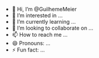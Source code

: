 - 👋 Hi, I’m @GuilhemeMeier
- 👀 I’m interested in ...
- 🌱 I’m currently learning ...
- 💞️ I’m looking to collaborate on ...
- 📫 How to reach me ...
- 😄 Pronouns: ...
- ⚡ Fun fact: ...

<!---
GuilhemeMeier/GuilhemeMeier is a ✨ special ✨ repository because its `README.md` (this file) appears on your GitHub profile.
You can click the Preview link to take a look at your changes.
--->
